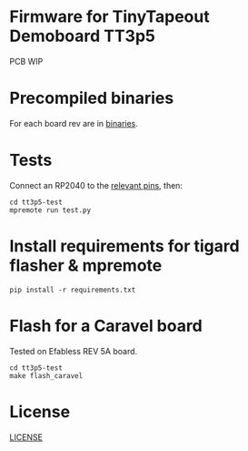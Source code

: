 # Firmware for TinyTapeout Demoboard TT3p5

PCB WIP

# Precompiled binaries

For each board rev are in [binaries](binaries).

# Tests

Connect an RP2040 to the [relevant pins](tt3p5-test/test.py), then:

    cd tt3p5-test
    mpremote run test.py

# Install requirements for tigard flasher & mpremote

    pip install -r requirements.txt

# Flash for a Caravel board

Tested on Efabless REV 5A board.

    cd tt3p5-test
    make flash_caravel

# License

[LICENSE](LICENSE)
